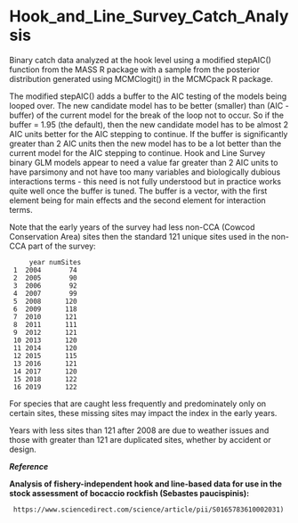 # Hook_and_Line_Survey_Catch_Analysis
Binary catch data analyzed at the hook level using a modified stepAIC() function from the MASS R package with a sample from the posterior distribution generated using MCMClogit() in the MCMCpack R package.  

The modified stepAIC() adds a buffer to the AIC testing of the models being looped over. The new candidate model has to be better (smaller) than (AIC - buffer) of the current model for the break of the loop not to occur. So if the buffer = 1.95 (the default), then the new candidate model has to be almost 2 AIC units better for the AIC stepping to continue. If the buffer is significantly greater than 2 AIC units then the new model has to be a lot better than the current model for the AIC stepping to continue. Hook and Line Survey binary GLM models appear to need a value far greater than 2 AIC units to have parsimony and not have too many variables and biologically dubious interactions terms - this need is not fully understood but in practice works quite well once the buffer is tuned.  The buffer is a vector, with the first element being for main effects and the second element for interaction terms.

Note that the early years of the survey had less non-CCA (Cowcod Conservation Area) sites then the standard 121 unique sites used in the non-CCA part of the survey:


         year numSites
     1  2004       74
     2  2005       90
     3  2006       92
     4  2007       99
     5  2008      120
     6  2009      118
     7  2010      121
     8  2011      111
     9  2012      121
     10 2013      120
     11 2014      120
     12 2015      115
     13 2016      121
     14 2017      120
     15 2018      122
     16 2019      122
     
For species that are caught less frequently and predominately only on certain sites, these missing sites may impact the index in the early years.

Years with less sites than 121 after 2008 are due to weather issues and those with greater than 121 are duplicated sites, whether by accident or design.

***Reference***

**Analysis of fishery-independent hook and line-based data for use in the stock assessment of bocaccio rockfish (Sebastes paucispinis):**


     https://www.sciencedirect.com/science/article/pii/S0165783610002031)
